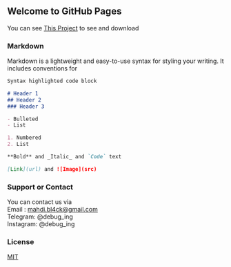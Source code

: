## Welcome to GitHub Pages

You can see [This Project](https://github.com/debug-ing/AntiTextBotDiscord/) to see and download

### Markdown

Markdown is a lightweight and easy-to-use syntax for styling your writing. It includes conventions for

```markdown
Syntax highlighted code block

# Header 1
## Header 2
### Header 3

- Bulleted
- List

1. Numbered
2. List

**Bold** and _Italic_ and `Code` text

[Link](url) and ![Image](src)
```


### Support or Contact

You can contact us via<br>
Email : mahdi.bl4ck@gmail.com<br>
Telegram: @debug_ing<br>
Instagram: @debug_ing<br>

### License
[MIT](https://github.com/debug-ing/AntiTextBotDiscord/blob/main/LICENSE)
